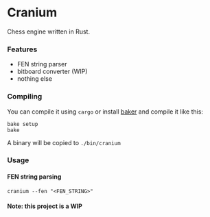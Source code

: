 # Cranium

Chess engine written in Rust.

### Features

-	FEN string parser
- 	bitboard converter (WIP)
-	nothing else

### Compiling

You can compile it using `cargo` or install [baker](https://github.com/rv178/baker) and compile it like this:

```
bake setup
bake
```

A binary will be copied to `./bin/cranium`

### Usage

#### FEN string parsing

```
cranium --fen "<FEN_STRING>"
```

#### Note: this project is a WIP

